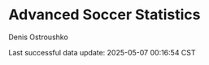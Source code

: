# Advanced Soccer Statistics
Denis Ostroushko

<!-- gfm -->

Last successful data update: 2025-05-07 00:16:54 CST

